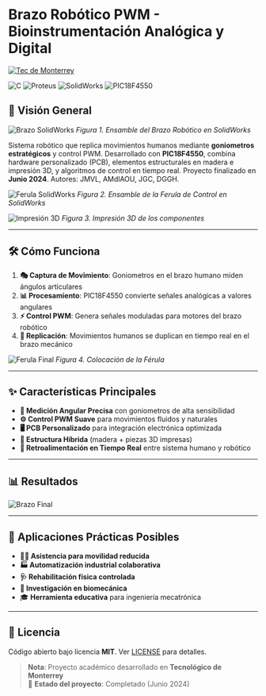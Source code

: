 # Brazo Robótico PWM - Bioinstrumentación Analógica y Digital

[![Tec de Monterrey](https://img.shields.io/badge/Tec%20de%20Monterrey-0066B3?style=flat-square&logoColor=white)](https://tec.mx/)

![C](https://img.shields.io/badge/C-00599C?style=for-the-badge&logo=c&logoColor=white)
![Proteus](https://img.shields.io/badge/Proteus-00A4E4?style=for-the-badge&logo=https://upload.wikimedia.org/wikipedia/en/5/5a/Proteus_Design_Suite_Atom_Logo.png&logoColor=white)
![SolidWorks](https://img.shields.io/badge/SolidWorks-292929?style=for-the-badge&logo=https://cdn.worldvectorlogo.com/logos/solidworks-logo-1.svg&logoColor=white)
![PIC18F4550](https://img.shields.io/badge/Microcontroller-PIC18F4550-blue.svg)  

## 📌 Visión General  
![Brazo SolidWorks](images/brazo_solid.gif)
*Figura 1. Ensamble del Brazo Robótico en SolidWorks*

Sistema robótico que replica movimientos humanos mediante **goniometros estratégicos** y control PWM. Desarrollado con **PIC18F4550**, combina hardware personalizado (PCB), elementos estructurales en madera e impresión 3D, y algoritmos de control en tiempo real. Proyecto finalizado en **Junio 2024**. Autores: JMVL, AMdlAOU, JGC, DGGH.

![Ferula SolidWorks](images/ferula_solid.gif)
*Figura 2. Ensamble de la Ferula de Control en SolidWorks*

![Impresión 3D](images/impresion3d.gif)
*Figura 3. Impresión 3D de los componentes*

---

## 🛠️ Cómo Funciona  
1. **🎭 Captura de Movimiento**: Goniometros en el brazo humano miden ángulos articulares  
2. **📊 Procesamiento**: PIC18F4550 convierte señales analógicas a valores angulares  
3. **⚡ Control PWM**: Genera señales moduladas para motores del brazo robótico  
4. **🔄 Replicación**: Movimientos humanos se duplican en tiempo real en el brazo mecánico

![Ferula Final](images/ferula_final.gif)
*Figura 4. Colocación de la Férula*

---

## ✨ Características Principales  
- **📐 Medición Angular Precisa** con goniometros de alta sensibilidad  
- **⚙️ Control PWM Suave** para movimientos fluidos y naturales  
- **🖥️ PCB Personalizado** para integración electrónica optimizada  
- **🧱 Estructura Híbrida** (madera + piezas 3D impresas)  
- **🔁 Retroalimentación en Tiempo Real** entre sistema humano y robótico  

---

## 📊 Resultados  

![Brazo Final](images/brazo_final.gif)

---

## 🚀 Aplicaciones Prácticas Posibles
- **🧑‍🦼 Asistencia para movilidad reducida**  
- **🏭 Automatización industrial colaborativa**  
- **🩺 Rehabilitación física controlada**  
- **🔬 Investigación en biomecánica**  
- 🎓 **Herramienta educativa** para ingeniería mecatrónica  

---

## 📜 Licencia  
Código abierto bajo licencia **MIT**. Ver [LICENSE](LICENSE) para detalles.  

> **Nota**: Proyecto académico desarrollado en **Tecnológico de Monterrey**  
> 🔧 **Estado del proyecto**: Completado (Junio 2024)
